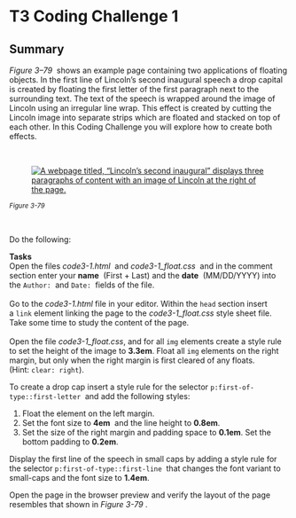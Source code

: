 <h1>T3 Coding Challenge 1</h1>
<div class="custom-markdown steps-contents">
    <h2>Summary</h2>
    <p><em>Figure 3&ndash;79</em>
        <span>&nbsp;</span>shows an example page containing two applications of floating objects. In the first line of Lincoln&rsquo;s second inaugural speech a drop capital is created by floating the first letter of the first paragraph next to the surrounding text. The text of the speech is wrapped around the image of Lincoln using an irregular line wrap. This effect is created by cutting the Lincoln image into separate strips which are floated and stacked on top of each other. In this Coding Challenge you will explore how to create both effects.
    </p>
    <p>&nbsp;</p>
    <figure>
        <a class="markdown-image-link" title="Open image in a new tab" href="https://cdn.filestackcontent.com/FRTes321Qt2WWm1JDhgs" target="_blank" rel="noopener">
            <img src="https://cdn.filestackcontent.com/FRTes321Qt2WWm1JDhgs" alt="A webpage titled, &ldquo;Lincoln&rsquo;s second inaugural&rdquo; displays three paragraphs of content with an image of Lincoln at the right of the page. " />
        </a>
    </figure>
    <sup><em>Figure 3-79</em></sup>
    <p>&nbsp;</p>
    <p>Do the following:</p>
</div>
<div class="step-block-outer step-block--not-last">
    <div class="step-block-header" role="heading" aria-level="2"><strong>Tasks</strong></div>
    <div class="step-block-header" role="heading" aria-level="2">
        <span>Open the files&nbsp;</span><em>code3-1.html</em>
        <span>&nbsp;and&nbsp;</span><em>code3-1_float.css<span>&nbsp;</span></em>
        <span>and in the comment section enter your&nbsp;</span><strong>name</strong>
        <span>&nbsp;(First + Last) and the&nbsp;</span><strong>date</strong>
        <span>&nbsp;(MM/DD/YYYY) into the&nbsp;</span><code>Author:</code>
        <span>&nbsp;and&nbsp;</span><code>Date:</code>
        <span>&nbsp;fields of the file.</span>
    </div>
    <div class="step-block-header" role="heading" aria-level="2">
        <span>
            <br />Go to the&nbsp;<em>code3-1.html</em>&nbsp;file in your editor. Within the&nbsp;<code>head</code>&nbsp;section insert a&nbsp;<code>link</code>&nbsp;element linking the page to the&nbsp;<em>code3-1_float.css</em>&nbsp;style sheet file. Take some time to study the content of the page.
        </span>
    </div>
    <div class="step-block-header" role="heading" aria-level="2">
        <span>
            <br />Open the file&nbsp;<em>code3-1_float.css</em>, and for all&nbsp;<code>img</code>&nbsp;elements create a style rule to set the height of the image to&nbsp;<strong>3.3em</strong>. Float all&nbsp;<code>img</code>&nbsp;elements on the right margin, but only when the right margin is first cleared of any floats. (Hint:&nbsp;<code>clear: right</code>).
        </span>
    </div>
    <div class="step-block-header" role="heading" aria-level="2">
        <p>To create a drop cap insert a style rule for the selector<span>&nbsp;</span><code>p:first-of-type::first-letter</code>
            <span>&nbsp;</span>and add the following styles:
        </p>
        <ol>
            <li>Float the element on the left margin.</li>
            <li>Set the font size to<span>&nbsp;</span><strong>4em</strong>
                <span>&nbsp;</span>and the line height to<span>&nbsp;</span><strong>0.8em</strong>.
            </li>
            <li>Set the size of the right margin and padding space to<span>&nbsp;</span><strong>0.1em</strong>. Set the bottom padding to<span>&nbsp;</span><strong>0.2em</strong>.</li>
        </ol>
        <p>Display the first line of the speech in small caps by adding a style rule for the selector<span>&nbsp;</span><code>p:first-of-type::first-line</code>
            <span>&nbsp;</span>that changes the font variant to small-caps and the font size to<span>&nbsp;</span><strong>1.4em</strong>.
        </p>
        <p>
            <span>Open the page in the browser preview and verify the layout of the page resembles that shown in&nbsp;</span><em>Figure 3-79</em>
            <span>.</span>
        </p>
    </div>
</div>
